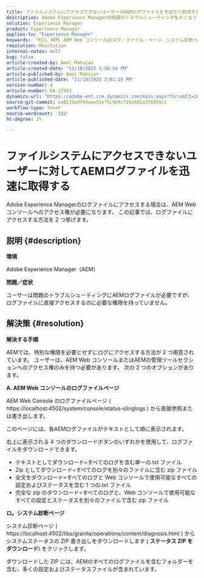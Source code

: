 ```yaml
---
title: ファイルシステムにアクセスできないユーザーのAEMログファイルをすばやく取得する
description: Adobe Experience Managerの問題のトラブルシューティングをおこなうためのログファイルへのアクセス方法を説明します。 AEM Web コンソールへのアクセス権が必要になります。
solution: Experience Manager
product: Experience Manager
applies-to: "Experience Manager"
keywords: 「KCS、AEM、AEM Web コンソールのログ・ファイル・ページ、システム診断ページ」
resolution: Resolution
internal-notes: null
bug: false
article-created-by: Amol Mahajan
article-created-date: "11/10/2023 1:58:54 PM"
article-published-by: Amol Mahajan
article-published-date: "11/10/2023 3:01:16 PM"
version-number: 4
article-number: KA-17503
dynamics-url: "https://adobe-ent.crm.dynamics.com/main.aspx?forceUCI=1&pagetype=entityrecord&etn=knowledgearticle&id=3ef38345-d17f-ee11-8179-6045bd006704"
source-git-commit: ea0115edf64aae51ef5c9b0cf28a491a376099c2
workflow-type: tm+mt
source-wordcount: '332'
ht-degree: 2%

---
```


# ファイルシステムにアクセスできないユーザーに対してAEMログファイルを迅速に取得する


Adobe Experience Managerのログファイルにアクセスする場合は、AEM Web コンソールへのアクセス権が必要になります。 この記事では、ログファイルにアクセスする方法を 2 つ挙げます。

## 説明 {#description}


<b>環境</b>

Adobe Experience Manager（AEM）

<b>問題／症状</b>

ユーザーは問題のトラブルシューティングにAEMログファイルが必要ですが、ログファイルに直接アクセスするのに必要な権限を持っていません。


## 解決策 {#resolution}


<b>解決する手順</b>

AEMでは、特別な権限を必要とせずにログにアクセスする方法が 2 つ用意されています。 ユーザーは、AEM Web コンソールまたはAEMの管理ツールセクションへのアクセス権のみを持つ必要があります。 次の 2 つのオプションがあります。

<b>A. AEM Web コンソールのログファイルページ</b>

AEM Web Console のログファイルページ ( https://localhost:4502/system/console/status-slinglogs ) から直接参照または書き出します。

このページには、各AEMログファイルがテキストとして順に表示されます。

右上に表示される 4 つのダウンロードボタンのいずれかを使用して、ログファイルをダウンロードできます。

- テキストとしてダウンロード=すべてのログを含む単一の.txt ファイル
- Zip としてダウンロード=すべてのログを別々のファイルに含む zip ファイル
- 全文をダウンロード=すべてのログと Web コンソールで使用可能なすべての設定およびステータスを含む 1 つの.txt ファイル
- 完全な zip のダウンロード=すべてのログと、Web コンソールで使用可能なすべての設定とステータスを別々のファイルで含む zip ファイル


<b>ロ。システム診断ページ</b>

システム診断ページ ( https://localhost:4502/libs/granite/operations/content/diagnosis.html ) からシステムステータスの ZIP 書き出しをダウンロードします ( <b>ステータス ZIP をダウンロード</b>) をクリックします。

ダウンロードした ZIP には、AEMのすべてのログファイルを含むフォルダーを含む、多くの設定およびステータスファイルが含まれています。
